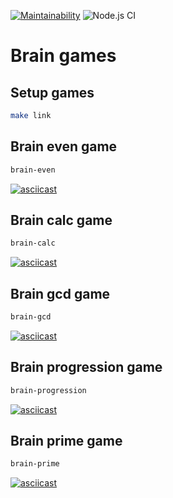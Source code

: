 [![Maintainability](https://api.codeclimate.com/v1/badges/a99a88d28ad37a79dbf6/maintainability)](https://codeclimate.com/github/Vmelnikoff/frontend-project-lvl1/maintainability)
![Node.js CI](https://github.com/Vmelnikoff/frontend-project-lvl1/workflows/Node.js%20CI/badge.svg)

# Brain games

## Setup games

```sh
make link
```

## Brain even game

```sh
brain-even
```

[![asciicast](https://asciinema.org/a/0Fp9ffNSQKJO4Clf5mn9mZQTk.svg)](https://asciinema.org/a/0Fp9ffNSQKJO4Clf5mn9mZQTk)

## Brain calc game

```sh
brain-calc
```

[![asciicast](https://asciinema.org/a/y6JgSxPwBdAjCaWEJdYUDK8Nk.svg)](https://asciinema.org/a/y6JgSxPwBdAjCaWEJdYUDK8Nk)

## Brain gcd game

```sh
brain-gcd
```
[![asciicast](https://asciinema.org/a/jpF53PoF2EfdPIOUt3RtvDVNt.svg)](https://asciinema.org/a/jpF53PoF2EfdPIOUt3RtvDVNt)


## Brain progression game

```sh
brain-progression
```

[![asciicast](https://asciinema.org/a/JNTufLTgnEj82xLLOePVqPmGd.svg)](https://asciinema.org/a/JNTufLTgnEj82xLLOePVqPmGd)

## Brain prime game

```sh
brain-prime
```

[![asciicast](https://asciinema.org/a/FwtTIbOKFfEfX5P6Cg6iZhUYe.svg)](https://asciinema.org/a/FwtTIbOKFfEfX5P6Cg6iZhUYe)
